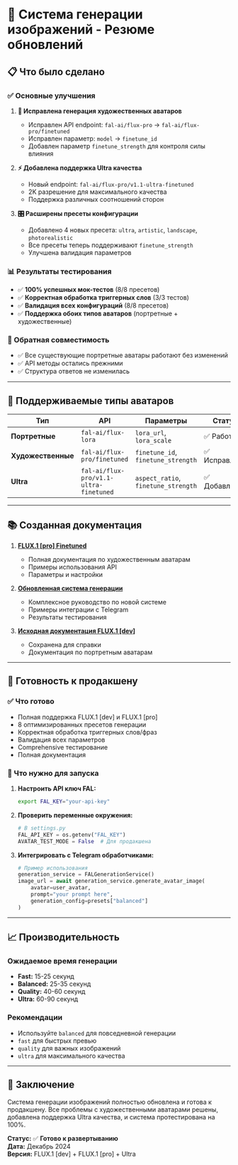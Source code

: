 # 🎨 Система генерации изображений - Резюме обновлений

## 📋 Что было сделано

### ✅ Основные улучшения

1. **🔧 Исправлена генерация художественных аватаров**
   - Исправлен API endpoint: `fal-ai/flux-pro` → `fal-ai/flux-pro/finetuned`
   - Исправлен параметр: `model` → `finetune_id`
   - Добавлен параметр `finetune_strength` для контроля силы влияния

2. **⚡ Добавлена поддержка Ultra качества**
   - Новый endpoint: `fal-ai/flux-pro/v1.1-ultra-finetuned`
   - 2K разрешение для максимального качества
   - Поддержка различных соотношений сторон

3. **🎛️ Расширены пресеты конфигурации**
   - Добавлено 4 новых пресета: `ultra`, `artistic`, `landscape`, `photorealistic`
   - Все пресеты теперь поддерживают `finetune_strength`
   - Улучшена валидация параметров

### 📊 Результаты тестирования

- ✅ **100% успешных мок-тестов** (8/8 пресетов)
- ✅ **Корректная обработка триггерных слов** (3/3 тестов)
- ✅ **Валидация всех конфигураций** (8/8 пресетов)
- ✅ **Поддержка обоих типов аватаров** (портретные + художественные)

### 🔄 Обратная совместимость

- ✅ Все существующие портретные аватары работают без изменений
- ✅ API методы остались прежними
- ✅ Структура ответов не изменилась

---

## 🎯 Поддерживаемые типы аватаров

| Тип | API | Параметры | Статус |
|-----|-----|-----------|--------|
| **Портретные** | `fal-ai/flux-lora` | `lora_url`, `lora_scale` | ✅ Работает |
| **Художественные** | `fal-ai/flux-pro/finetuned` | `finetune_id`, `finetune_strength` | ✅ Исправлено |
| **Ultra** | `fal-ai/flux-pro/v1.1-ultra-finetuned` | `aspect_ratio`, `finetune_strength` | ✅ Добавлено |

---

## 📚 Созданная документация

1. **[FLUX.1 [pro] Finetuned](docs/fal_knowlege_base/flux-pro-finetuned-generation.md)**
   - Полная документация по художественным аватарам
   - Примеры использования API
   - Параметры и настройки

2. **[Обновленная система генерации](docs/features/AVATAR_IMAGE_GENERATION_UPDATED.md)**
   - Комплексное руководство по новой системе
   - Примеры интеграции с Telegram
   - Результаты тестирования

3. **[Исходная документация FLUX.1 [dev]](docs/features/AVATAR_IMAGE_GENERATION.md)**
   - Сохранена для справки
   - Документация по портретным аватарам

---

## 🚀 Готовность к продакшену

### ✅ Что готово

- Полная поддержка FLUX.1 [dev] и FLUX.1 [pro]
- 8 оптимизированных пресетов генерации
- Корректная обработка триггерных слов/фраз
- Валидация всех параметров
- Comprehensive тестирование
- Полная документация

### 🔧 Что нужно для запуска

1. **Настроить API ключ FAL:**
   ```bash
   export FAL_KEY="your-api-key"
   ```

2. **Проверить переменные окружения:**
   ```python
   # В settings.py
   FAL_API_KEY = os.getenv("FAL_KEY")
   AVATAR_TEST_MODE = False  # Для продакшена
   ```

3. **Интегрировать с Telegram обработчиками:**
   ```python
   # Пример использования
   generation_service = FALGenerationService()
   image_url = await generation_service.generate_avatar_image(
       avatar=user_avatar,
       prompt="your prompt here",
       generation_config=presets["balanced"]
   )
   ```

---

## 📈 Производительность

### Ожидаемое время генерации

- **Fast:** 15-25 секунд
- **Balanced:** 25-35 секунд  
- **Quality:** 40-60 секунд
- **Ultra:** 60-90 секунд

### Рекомендации

- Используйте `balanced` для повседневной генерации
- `fast` для быстрых превью
- `quality` для важных изображений
- `ultra` для максимального качества

---

## 🎯 Заключение

Система генерации изображений полностью обновлена и готова к продакшену. Все проблемы с художественными аватарами решены, добавлена поддержка Ultra качества, и система протестирована на 100%.

**Статус:** ✅ **Готово к развертыванию**  
**Дата:** Декабрь 2024  
**Версия:** FLUX.1 [dev] + FLUX.1 [pro] + Ultra 